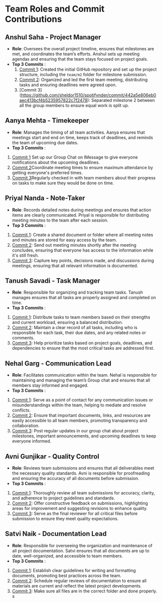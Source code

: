 # Team Roles and Commit Contributions

## Anshul Saha - Project Manager 
- **Role**: Oversees the overall project timeline, ensures that milestones are met, and coordinates the team’s efforts. Anshul sets up meeting agendas and ensuring that the team stays focused on project goals.
- **Top 3 Commits** : 
    1. [Commit 1](https://github.com/sheldor1510/spotifynder/commit/a5f52495c62180f60006eb7d8c79441463789094): 
     Created the initial GitHub repository and set up the project structure, including the `team/m2` folder for milestone submission. 
    2. [Commit 2](https://github.com/sheldor1510/spotifynder/commit/ab0277232747f4b6e904e0a7f99b13c448b0932e): 
    Organized and led the first team meeting, distributing tasks and ensuring deadlines were agreed upon.
    3. [Commit 3] (https://github.com/sheldor1510/spotifynder/commit/442a5e806eb0aec413bcf4b5235957822c7f2478):
    Separated milestone 2 between all the group members to ensure equal work is split up. 

## Aanya Mehta - Timekeeper
- **Role**: Manages the timing of all team activities. Aanya ensures that meetings start and end on time, keeps track of deadlines, and reminds the team of upcoming due dates.
- **Top 3 Commits** : 
1. [Commit 1](https://github.com/sheldor1510/spotifynder/commit/f6264f585047c6c09734591c296ca81bbce8cd17) Set up our Group Chat on IMessage to give everyone notifications about the upcoming deadlines.
2. [Commit 2](https://github.com/sheldor1510/spotifynder/commit/f6264f585047c6c09734591c296ca81bbce8cd17)Coordinate meeting times to ensure maximum attendance by getting everyone's preferred times. 
3. [Commit 3](https://github.com/sheldor1510/spotifynder/commit/f6264f585047c6c09734591c296ca81bbce8cd17)Regularly checked in with team members about their progress on tasks to make sure they would be done on time. 

## Priyal Nanda - Note-Taker
- **Role**: Records detailed notes during meetings and ensures that action items are clearly communicated. Priyal is responsible for distributing meeting minutes to the team after each session.
- **Top 3 Commits** : 
1. [Commit 1](https://github.com/sheldor1510/spotifynder/commit/12abf0397e92da3d28b8970b42b46d6aa23b4928): Create a shared document or folder where all meeting notes and minutes are stored for easy access by the team.
2. [Commit 2](https://github.com/sheldor1510/spotifynder/commit/12abf0397e92da3d28b8970b42b46d6aa23b4928): Send out meeting minutes shortly after the meeting concludes, ensuring that everyone has access to the information while it's still fresh.
3. [Commit 3](https://github.com/sheldor1510/spotifynder/commit/12abf0397e92da3d28b8970b42b46d6aa23b4928): Capture key points, decisions made, and discussions during meetings, ensuring that all relevant information is documented.

## Tanush Savadi - Task Manager
- **Role**: Responsible for organizing and tracking team tasks. Tanush manages ensures that all tasks are properly assigned and completed on time.
- **Top 3 Commits** : 
1. [Commit 1](https://github.com/sheldor1510/spotifynder/commit/af2087daf425dbdf8c3a638219cc80ca19c1f477):  Distribute tasks to team members based on their strengths and current workload, ensuring a balanced distribution.
2. [Commit 2](https://github.com/sheldor1510/spotifynder/commit/af2087daf425dbdf8c3a638219cc80ca19c1f477):   Maintain a clear record of all tasks, including who is responsible for each task, their due dates, and any related notes or comments.
3. [Commit 3](https://github.com/sheldor1510/spotifynder/commit/af2087daf425dbdf8c3a638219cc80ca19c1f477): Help prioritize tasks based on project goals, deadlines, and dependencies to ensure that the most critical tasks are addressed first. 

## Nehal Garg - Communication Lead
- **Role**: Facilitates communication within the team. Nehal is responsible for maintaining and managing the team’s Group chat and ensures that all members stay informed and engaged.
- **Top 3 Commits** : 
1. [Commit 1](https://github.com/sheldor1510/spotifynder/commit/af2087daf425dbdf8c3a638219cc80ca19c1f477):  Serve as a point of contact for any communication issues or misunderstandings within the team, helping to mediate and resolve conflicts.
2. [Commit 2](https://github.com/sheldor1510/spotifynder/commit/af2087daf425dbdf8c3a638219cc80ca19c1f477):  Ensure that important documents, links, and resources are easily accessible to all team members, promoting transparency and collaboration.
3. [Commit 3](https://github.com/sheldor1510/spotifynder/commit/af2087daf425dbdf8c3a638219cc80ca19c1f477):  Post regular updates in our group chat about project milestones, important announcements, and upcoming deadlines to keep everyone informed. 

## Avni Gunjikar - Quality Control
- **Role**: Reviews team submissions and ensures that all deliverables meet the necessary quality standards. Avni is responsible for proofreading and ensuring the accuracy of all documents before submission.
- **Top 3 Commits** : 
1. [Commit 1](https://github.com/sheldor1510/spotifynder/commit/40677cc3c0a3b8d60cc72046254e811a0191c5f5):  Thoroughly review all team submissions for accuracy, clarity, and adherence to project guidelines and standards.
2. [Commit 2](https://github.com/sheldor1510/spotifynder/commit/40677cc3c0a3b8d60cc72046254e811a0191c5f5):  Offer constructive feedback on submissions, highlighting areas for improvement and suggesting revisions to enhance quality.
3. [Commit 3](https://github.com/sheldor1510/spotifynder/commit/40677cc3c0a3b8d60cc72046254e811a0191c5f5):  Serve as the final reviewer for all critical files before submission to ensure they meet quality expectations.

## Satvi Naik - Documentation Lead
- **Role**: Responsible for overseeing the organization and maintenance of all project documentation. Satvi ensures that all documents are up to date, well-organized, and accessible to team members.
- **Top 3 Commits** : 
1. [Commit 1](https://github.com/sheldor1510/spotifynder/commit/4c57e0d9fc935d1b26097fc7e83a35c0f28a534f):  Establish clear guidelines for writing and formatting documents, promoting best practices across the team.
2. [Commit 2](https://github.com/sheldor1510/spotifynder/commit/4c57e0d9fc935d1b26097fc7e83a35c0f28a534f):  Schedule regular reviews of documentation to ensure all materials are current and reflect the latest project developments.
3. [Commit 3](https://github.com/sheldor1510/spotifynder/commit/4c57e0d9fc935d1b26097fc7e83a35c0f28a534f):  Make sure all files are in the correct folder and done properly. s